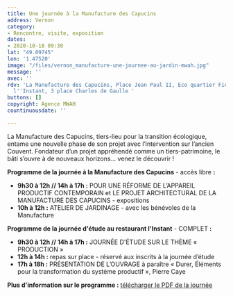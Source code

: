 ```yaml
---
title: Une journée à la Manufacture des Capucins
address: Vernon
category:
- Rencontre, visite, exposition
dates:
- 2020-10-18 09:30
lat: "49.09745"
lon: '1.47520'
image: "/files/vernon_manufacture-une-journee-au-jardin-mwah.jpg"
message: ''
avec: ''
rdv: 'La Manufacture des Capucins, Place Jean Paul II, Eco quartier Fieschi // Restaurant
  l''Instant, 3 place Charles de Gaulle '
buttons: []
copyright: Agence MWAH
countinuousdate: ''

---
```

La Manufacture des Capucins, tiers-lieu pour la transition écologique, entame une nouvelle phase de son projet avec l’intervention sur l’ancien Couvent. Fondateur d’un projet appréhendé comme un tiers-patrimoine, le bâti s’ouvre à de nouveaux horizons… venez le découvrir !

**Programme de la journée à la Manufacture des Capucins** - accès libre **:**

* **9h30 à 12h // 14h à 17h :** POUR UNE RÉFORME DE L’APPAREIL PRODUCTIF CONTEMPORAIN et LE PROJET ARCHITECTURAL DE LA MANUFACTURE DES CAPUCINS - expositions
* **10h à 12h :** ATELIER DE JARDINAGE - avec les bénévoles de la Manufacture 

**Programme de la journée d'étude au restaurant l'Instant** - COMPLET **:**

* **9h30 à 12h // 14h à 17h :** JOURNÉE D'ÉTUDE SUR LE THÈME « PRODUCTION »
* **12h à 14h :** repas sur place - réservé aux inscrits à la journée d’étude
* **17h à 18h :** PRÉSENTATION DE L’OUVRAGE à paraître « Durer, Éléments pour la transformation du système productif », Pierre Caye

**Plus d'information sur le programme :** [télécharger le PDF de la journée](/files/programme-pour-site-web.pdf)